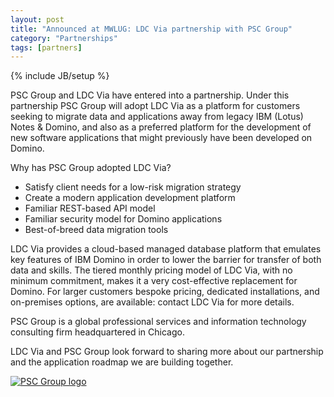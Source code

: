```yaml
---
layout: post
title: "Announced at MWLUG: LDC Via partnership with PSC Group"
category: "Partnerships"
tags: [partners]
---
```

{% include JB/setup %}

PSC Group and LDC Via have entered into a partnership. Under this partnership PSC Group will adopt LDC Via as a platform for customers seeking to migrate data and applications away from legacy IBM (Lotus) Notes & Domino, and also as a preferred platform for the development of new software applications that might previously have been developed on Domino.

Why has PSC Group adopted LDC Via?
- Satisfy client needs for a low-risk migration strategy
- Create a modern application development platform
- Familiar REST-based API model
- Familiar security model for Domino applications
- Best-of-breed data migration tools

LDC Via provides a cloud-based managed database platform that emulates key features of IBM Domino in order to lower the barrier for transfer of both data and skills. The tiered monthly pricing model of LDC Via, with no minimum commitment, makes it a very cost-effective replacement for Domino. For larger customers bespoke pricing, dedicated installations, and on-premises options, are available: contact LDC Via for more details.

PSC Group is a global professional services and information technology consulting firm headquartered in Chicago.

LDC Via and PSC Group look forward to sharing more about our partnership and the application roadmap we are building together.

[![PSC Group logo](https://www.psclistens.com/media/1263/psc-logo-wtag-transparent.jpg)](https://www.psclistens.com)


